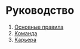 # Руководство

1. [Основные правила](./basic-rules/index.md)
2. [Команда](./team/index.md)
3. [Карьера](./career/index.md)
